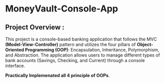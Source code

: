 # MoneyVault-Console-App

## Project Overview : 
This project is a console-based banking application that follows the MVC
**(Model-View-Controller)** pattern and utilizes the four pillars of **Object-Oriented Programming
(OOP)**: Encapsulation, Inheritance, Polymorphism, and Abstraction. The application allows
users to manage different types of bank accounts (Savings, Checking, and Current) through a
console interface.

**Practically Implemenated all 4 principle of OOPs**.
